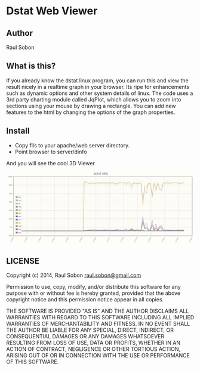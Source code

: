 Dstat Web Viewer
================

## Author
Raul Sobon

## What is this?
If you already know the dstat linux program,  you can run this and view the result nicely in a realtime graph in your browser.
Its ripe for enhancements such as dynamic options and other system details of linux.
The code uses a 3rd party charting module called JqPlot, which allows you to zoom into sections using your mouse by drawing a rectangle.
You can add new features to the html by changing the options of the graph properties.

## Install
  * Copy fils to your apache/web server directory.
  * Point browser to server/dinfo

And you will see the cool 3D Viewer

![alt text](dstat.png "Screen")


## LICENSE

Copyright (c) 2014, Raul Sobon <raul.sobon@gmail.com>

Permission to use, copy, modify, and/or distribute this software for any
purpose with or without fee is hereby granted, provided that the above
copyright notice and this permission notice appear in all copies.

THE SOFTWARE IS PROVIDED "AS IS" AND THE AUTHOR DISCLAIMS ALL WARRANTIES
WITH REGARD TO THIS SOFTWARE INCLUDING ALL IMPLIED WARRANTIES OF
MERCHANTABILITY AND FITNESS. IN NO EVENT SHALL THE AUTHOR BE LIABLE FOR
ANY SPECIAL, DIRECT, INDIRECT, OR CONSEQUENTIAL DAMAGES OR ANY DAMAGES
WHATSOEVER RESULTING FROM LOSS OF USE, DATA OR PROFITS, WHETHER IN AN
ACTION OF CONTRACT, NEGLIGENCE OR OTHER TORTIOUS ACTION, ARISING OUT OF
OR IN CONNECTION WITH THE USE OR PERFORMANCE OF THIS SOFTWARE.

